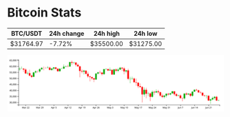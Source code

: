 # Bitcoin Stats

BTC/USDT|24h change|24h high|24h low|
|---|---|---|---|
|$31764.97|-7.72%|$35500.00|$31275.00|

<img src="./chart.svg">
